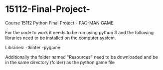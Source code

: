# 15112-Final-Project-
Course 15112 Python Final Project - PAC-MAN GAME 

For the code to work it needs to be run using python 3 and the following libraries need to be installed on the computer system.

Libraries:
  -tkinter
  -pygame 

Additionally the folder named "Resources" need to be downloaded and be in the same directory (folder) as the python game file
